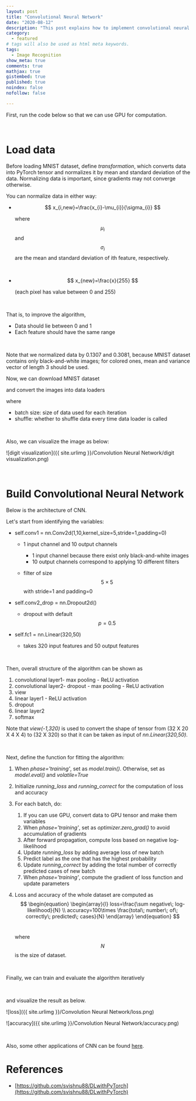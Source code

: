 ```yaml
---
layout: post
title: "Convolutional Neural Network"
date: "2020-08-12"
description: "This post explains how to implement convolutional neural network using PyTorch; creating some basic structures of the algorithm, and actual implementations of it using MNIST dataset"
category: 
  - featured
# tags will also be used as html meta keywords.
tags:
  - Image Recognition
show_meta: true
comments: true
mathjax: true
gistembed: true
published: true
noindex: false
nofollow: false

---
```


First, run the code below so that we can use GPU for computation.

<code data-gist-id="49d0efcee07fa9efa4e1932a6901f95e" data-gist-file="Convolutional-Neural-Network.py" data-gist-line="18-20"></code>

<br>

# Load data

Before loading MNIST dataset, define *transformation*, which converts data into PyTorch tensor and normalizes it by mean and standard deviation of the data. Normalizing data is important, since gradients may not converge otherwise.

<code data-gist-id="49d0efcee07fa9efa4e1932a6901f95e" data-gist-file="Convolutional-Neural-Network.py" data-gist-line="28-29"></code>

You can normalize data in either way:

- $$
  x_{i,new}=\frac{x_{i}-\mu_{i}}{\sigma_{i}}
  $$

  where 
  $$
  \mu_{i}
  $$
  and 
  $$
  \sigma_{i}
  $$
   are the mean and standard deviation of ith feature, respectively.

<br>

- $$
  x_{new}=\frac{x}{255}
  $$

  (each pixel has value between 0 and 255)

<br>

That is, to improve the algorithm, 

- Data should lie between 0 and 1
- Each feature should have the same range

<br>

Note that we normalized data by 0.1307 and 0.3081, because MNIST dataset contains only black-and-white images; for colored ones, mean and variance vector of length 3 should be used.

Now, we can download MNIST dataset

<code data-gist-id="49d0efcee07fa9efa4e1932a6901f95e" data-gist-file="Convolutional-Neural-Network.py" data-gist-line="35-38"></code>



and convert the images into data loaders 

<code data-gist-id="49d0efcee07fa9efa4e1932a6901f95e" data-gist-file="Convolutional-Neural-Network.py" data-gist-line="44-45"></code>

where 

- batch size: size of data used for each iteration
- shuffle: whether to shuffle data every time data loader is called

<br>

Also, we can visualize the image as below:

<code data-gist-id="49d0efcee07fa9efa4e1932a6901f95e" data-gist-file="Convolutional-Neural-Network.py" data-gist-line="51-56,72"></code>

![digit visualization]({{ site.urlimg }}/Convolution Neural Network/digit visualization.png)

<br>

# Build Convolutional Neural Network

Below is the architecture of CNN.

<code data-gist-id="49d0efcee07fa9efa4e1932a6901f95e" data-gist-file="Convolutional-Neural-Network.py" data-gist-line="159-175"></code>

Let's start from identifying the variables:

- self.conv1 = nn.Conv2d(1,10,kernel_size=5,stride=1,padding=0)

  - 1 input channel and 10 output channels

    - 1 input channel because there exist only black-and-white images
    - 10 output channels correspond to applying 10 different filters

  - filter of size 
    $$
    5\times 5
    $$
     with stride=1 and padding=0

- self.conv2_drop = nn.Dropout2d()

  - dropout with default 
    $$
    p=0.5
    $$

- self.fc1 = nn.Linear(320,50)
  - takes 320 input features and 50 output features

<br>

Then, overall structure of the algorithm can be shown as

1. convolutional layer1- max pooling - ReLU activation
2. convolutional layer2- dropout - max pooling - ReLU activation
3. view
4. linear layer1 - ReLU activation
5. dropout
6. linear layer2
7. softmax



Note that *view(-1,320)* is used to convert the shape of tensor from (32 X 20 X 4 X 4) to (32 X 320) so that it can be taken as input of *nn.Linear(320,50)*.

<br>

Next, define the function for fitting the algorithm:

<code data-gist-id="49d0efcee07fa9efa4e1932a6901f95e" data-gist-file="Convolutional-Neural-Network.py" data-gist-line="181-209"></code>

1. When *phase='training'*, set as *model.train()*. Otherwise, set as *model.eval()* and *volatile=True*

2. Initialize *running_loss* and *running_correct* for the computation of loss and accuracy

3. For each batch, do:

   1. If you can use GPU, convert data to GPU tensor and make them variables
   2. When *phase='training'*, set as *optimizer.zero_grad()* to avoid accumulation of gradients
   3. After forward propagation, compute loss based on negative log-likelihood
   4. Update *running_loss* by adding average loss of new batch
   5. Predict label as the one that has the highest probability
   6. Update *running_correct* by adding the total number of correctly predicted cases of new batch
   7. When *phase='training'*, compute the gradient of loss function and update parameters

4. Loss and accuracy of the whole dataset are computed as 
   $$
   \begin{equation}
     \begin{array}{l}
       loss=\frac{\sum negative\; log-likelihood}{N} \\
       accuracy=100\times \frac{total\; number\; of\; correctly\; predicted\; cases}{N}
     \end{array}
   \end{equation}
   $$
   <br>

   where 
   $$
   N
   $$
    is the size of dataset.

<br>

Finally, we can train and evaluate the algorithm iteratively 

<code data-gist-id="49d0efcee07fa9efa4e1932a6901f95e" data-gist-file="Convolutional-Neural-Network.py" data-gist-line="236-252"></code>

<br>

and visualize the result as below.

![loss]({{ site.urlimg }}/Convolution Neural Network/loss.png)

![accuracy]({{ site.urlimg }}/Convolution Neural Network/accuracy.png)

<br>

Also, some other applications of CNN can be found [here](https://github.com/ykkim123/Data_Science/tree/master/Convolutional%20Neural%20Network).

# References

- [https://github.com/svishnu88/DLwithPyTorch](https://github.com/svishnu88/DLwithPyTorch)
